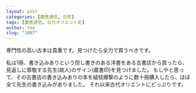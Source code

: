```yaml
---
layout: post
categories: [慶應通信, 日常]
tags: [慶應通信, 古代オリエント史]
author: tmo
slug: "1087"
---
```

専門性の高い古本は貴重です。見つけたら全力で買うべきです。

私は1冊、書き込みありという但し書きのある洋書をある古書店から買ったら、
見返しに尊敬する先生(故人)のサイン(蔵書印)を見つけました。
もしやと思って、その古書店の書き込みありの本を絨毯爆撃のように数十冊購入したら、ほぼ全て先生の書き込みがありました。
それ以来古代オリエントにどっぷりです。